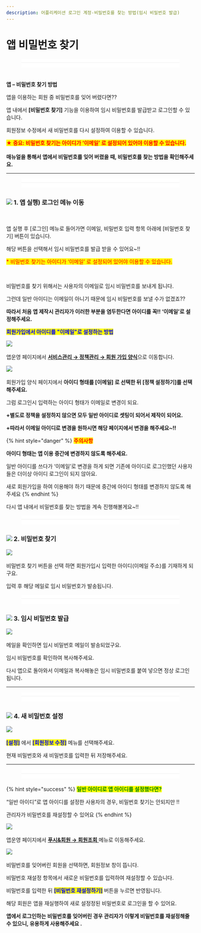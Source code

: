 ```yaml
---
description: 어플리케이션 로그인 계정-비밀번호를 찾는 방법(임시 비밀번호 발급)
---
```


# 앱 비밀번호 찾기

<figure><img src="../../.gitbook/assets/구분선 (2).PNG" alt=""><figcaption></figcaption></figure>

\
**앱 – 비밀번호 찾기 방법**

앱을 이용하는 회원 중 비밀번호를 잊어 버렸다면??

앱 내에서 **\[비밀번호 찾기]** 기능을 이용하여 임시 비밀번호를 발급받고 로그인할 수 있습니다.

회원정보 수정에서 새 비밀번호를 다시 설정하여 이용할 수 있습니다.

<mark style="color:red;">**★ 중요: 비밀번호 찾기는 아이디가 ‘이메일’ 로 설정되어 있어야 이용할 수 있습니다.**</mark>\
\
**매뉴얼을 통해서 앱에서 비밀번호를 잊어 버렸을  때, 비밀번호를 찾는 방법을 확인해주세요.**

***

<figure><img src="../../.gitbook/assets/구분선 (2).PNG" alt=""><figcaption></figcaption></figure>

### ![](https://wp.swing2app.co.kr/wp-content/uploads/2020/04/%EB%8B%A8%EB%9D%BD1-1.png) 1. 앱 실행) 로그인 메뉴 이동

<div align="left">

<img src="https://wp.swing2app.co.kr/wp-content/uploads/2018/10/%EC%95%B1%EB%B9%84%EB%B0%80%EB%B2%88%ED%98%B82.png" alt="" width="375">

</div>

앱 실행 후 \[로그인] 메뉴로 들어가면 이메일, 비밀번호 입력 항목 아래에 \[비밀번호 찾기] 버튼이 있습니다.

해당 버튼을 선택해서 임시 비밀번호를 발급 받을 수 있어요\~!!

<mark style="color:red;">\* 비밀번호 찾기는 아이디가 ‘이메일’ 로 설정되어 있어야 이용할 수 있습니다.</mark>

<div align="left">

<img src="https://wp.swing2app.co.kr/wp-content/uploads/2018/10/%EC%95%B1%EB%B9%84%EB%B0%80%EB%B2%88%ED%98%B81.png" alt="" width="375">

</div>

비밀번호를 찾기 위해서는 사용자의 이메일로 임시 비밀번호를 보내게 됩니다.

그런데 일반 아이디는 이메일이 아니기 때문에 임시 비밀번호를 보낼 수가 없겠죠??

**따라서 처음 앱 제작시 관리자가 이러한 부분을 염두한다면 아이디를 꼭!! ‘이메일’로 설정해주세요.**



<mark style="color:blue;">**회원가입에서 아이디를 "이메일"로 설정하는 방법**</mark>

![](https://wp.swing2app.co.kr/wp-content/uploads/2018/10/%EC%95%84%EC%9D%B4%EB%94%94%ED%98%95%ED%83%9C1.png)

앱운영 페이지에서 [**서비스관리 → 정책관리  → 회원 가입 양식**](http://www.swing2app.co.kr/view/app\_policy)으로 이동합니다.



![](https://wp.swing2app.co.kr/wp-content/uploads/2018/10/%EC%95%B1\_%EB%B9%84%EB%B0%80%EB%B2%88%ED%98%B87.png)

회원가입 양식 페이지에서 **아이디 형태를 \[이메일] 로 선택한 뒤 \[정책 설정하기]를 선택해주세요.**

그럼 로그인시 입력하는 아이디 형태가 이메일로 변경이 되요.

**+별도로 정책을 설정하지 않으면 모두 일반 아이디로 셋팅이 되어서 제작이 되어요.**

**+따라서 이메일 아이디로 변경을 원하시면 해당 페이지에서 변경을 해주세요\~!!**

{% hint style="danger" %}
<mark style="color:red;">**주의사항**</mark>

**아이디 형태는 앱 이용 중간에 변경하지 않도록 해주세요.**

일반 아이디를 쓰다가 ‘이메일’로 변경을 하게 되면 기존에 아이디로 로그인했던 사용자들은 더이상 아이디 로그인이 되지 않아요.

새로 회원가입을 하여 이용해야 하기 때문에 중간에 아이디 형태를 변경하지 않도록 해주세요
{% endhint %}

&#x20;다시 앱 내에서 비밀번호를 찾는 방법을 계속 진행해볼게요\~!!

<figure><img src="../../.gitbook/assets/구분선 (2).PNG" alt=""><figcaption></figcaption></figure>

### ![](https://wp.swing2app.co.kr/wp-content/uploads/2020/04/%EB%8B%A8%EB%9D%BD1-1.png) 2. 비밀번호 찾기

![](https://wp.swing2app.co.kr/wp-content/uploads/2018/10/%EC%95%B1\_%EB%B9%84%EB%B0%80%EB%B2%88%ED%98%B83.png)

비밀번호 찾기 버튼을 선택 하면 회원가입시 입력한 아이디(이메일 주소)를 기재하게 되구요.

입력 후 해당 메일로 임시 비밀번호가 발송됩니다.



<figure><img src="../../.gitbook/assets/구분선 (2).PNG" alt=""><figcaption></figcaption></figure>

### ![](https://wp.swing2app.co.kr/wp-content/uploads/2020/04/%EB%8B%A8%EB%9D%BD1-1.png) 3. 임시 비밀번호 발급

![](https://wp.swing2app.co.kr/wp-content/uploads/2018/10/%EC%95%B1\_%EB%B9%84%EB%B0%80%EB%B2%88%ED%98%B84.png)

메일을 확인하면 임시 비밀번호 메일이 발송되었구요.

임시 비밀번호를 확인하여 복사해주세요.

다시 앱으로 돌아와서 이메일과 복사해놓은 임시 비밀번호를 붙여 넣으면 정상 로그인 됩니다.

***

<figure><img src="../../.gitbook/assets/구분선 (2).PNG" alt=""><figcaption></figcaption></figure>

### ![](https://wp.swing2app.co.kr/wp-content/uploads/2020/04/%EB%8B%A8%EB%9D%BD1-1.png) **4. 새 비밀번호 설정**

![](https://wp.swing2app.co.kr/wp-content/uploads/2018/10/%EC%95%B1\_%EB%B9%84%EB%B0%80%EB%B2%88%ED%98%B85.png)

<mark style="color:blue;">**\[설정]**</mark> 에서 <mark style="color:blue;">**\[회원정보 수정]**</mark> 메뉴를 선택해주세요.

현재 비밀번호와 새 비밀번호를 입력한 뒤 저장해주세요.

***

<figure><img src="../../.gitbook/assets/구분선 (2).PNG" alt=""><figcaption></figcaption></figure>

{% hint style="success" %}
<mark style="color:green;">**일반 아이디로 앱 아이디를 설정했다면?**</mark>&#x20;

“일반 아이디”로 앱 아이디를 설정한 사용자의 경우, 비밀번호 찾기는 안되지만 !!&#x20;

관리자가 비밀번호를 재설정할 수 있어요
{% endhint %}

![](https://wp.swing2app.co.kr/wp-content/uploads/2021/04/%ED%9A%8C%EC%9B%90%EC%82%AD%EC%A0%9C2.png)

앱운영 페이지에서 [**푸시&회원 → 회원조회** ](https://www.swing2app.co.kr/view/member\_list)메뉴로 이동해주세요.



![](https://wp.swing2app.co.kr/wp-content/uploads/2018/10/%EB%B9%84%EB%B0%80%EB%B2%88%ED%98%B8.png)

비밀번호를 잊어버린 회원을 선택하면, 회원정보 창이 뜹니다.

비밀번호 재설정 항목에서 새로운 비밀번호를 입력하여 재설정할 수 있습니다.&#x20;

비밀번호를 입력한 뒤 <mark style="color:blue;">**\[비밀번호 재설정하기]**</mark> 버튼을 누르면 반영됩니다.

해당 회원은 앱을 재실행하여 새로 설정정된 비밀번호로 로그인을 할 수 있어요.

**앱에서 로그인하는 비밀번호를 잊어버린 경우 관리자가 이렇게 비밀번호를 재설정해줄 수 있으니, 유용하게 사용해주세요 .**

